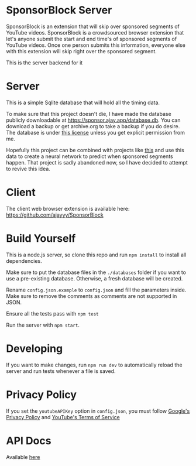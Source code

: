 # SponsorBlock Server

SponsorBlock is an extension that will skip over sponsored segments of YouTube videos. SponsorBlock is a crowdsourced browser extension that let's anyone submit the start and end time's of sponsored segments of YouTube videos. Once one person submits this information, everyone else with this extension will skip right over the sponsored segment.

This is the server backend for it

# Server

This is a simple Sqlite database that will hold all the timing data.

To make sure that this project doesn't die, I have made the database publicly downloadable at https://sponsor.ajay.app/database.db. You can download a backup or get archive.org to take a backup if you do desire. The database is under [this license](https://creativecommons.org/licenses/by-nc-sa/4.0/) unless you get explicit permission from me.

Hopefully this project can be combined with projects like [this](https://github.com/Sponsoff/sponsorship_remover) and use this data to create a neural network to predict when sponsored segments happen. That project is sadly abandoned now, so I have decided to attempt to revive this idea.

# Client

The client web browser extension is available here: https://github.com/ajayyy/SponsorBlock

# Build Yourself

This is a node.js server, so clone this repo and run `npm install` to install all dependencies.

Make sure to put the database files in the `./databases` folder if you want to use a pre-existing database. Otherwise, a fresh database will be created.

Rename `config.json.example` to `config.json` and fill the parameters inside. Make sure to remove the comments as comments are not supported in JSON.

Ensure all the tests pass with `npm test`

Run the server with `npm start`.

# Developing

If you want to make changes, run `npm run dev` to automatically reload the server and run tests whenever a file is saved.

# Privacy Policy

If you set the `youtubeAPIKey` option in `config.json`, you must follow [Google's Privacy Policy](https://policies.google.com/privacy) and [YouTube's Terms of Service](https://www.youtube.com/t/terms)

# API Docs

Available [here](https://github.com/ajayyy/SponsorBlock/wiki/API-Docs)
